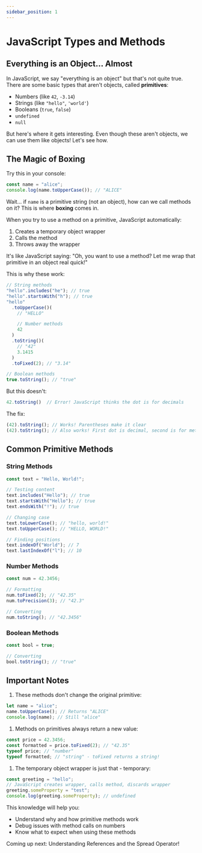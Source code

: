 ```yaml
---
sidebar_position: 1
---
```


# JavaScript Types and Methods

## Everything is an Object... Almost

In JavaScript, we say "everything is an object" but that's not quite true. There are some basic types that aren't objects, called **primitives**:

- Numbers (like `42`, `-3.14`)
- Strings (like `"hello"`, `'world'`)
- Booleans (`true`, `false`)
- `undefined`
- `null`

But here's where it gets interesting. Even though these aren't objects, we can use them like objects! Let's see how.

## The Magic of Boxing

Try this in your console:

```javascript
const name = "alice";
console.log(name.toUpperCase()); // "ALICE"
```

Wait... if `name` is a primitive string (not an object), how can we call methods on it? This is where **boxing** comes in.

When you try to use a method on a primitive, JavaScript automatically:

1. Creates a temporary object wrapper
2. Calls the method
3. Throws away the wrapper

It's like JavaScript saying: "Oh, you want to use a method? Let me wrap that primitive in an object real quick!"

This is why these work:

```javascript
// String methods
"hello".includes("he"); // true
"hello".startsWith("h"); // true
"hello"
  .toUpperCase()(
    // "HELLO"

    // Number methods
    42
  )
  .toString()(
    // "42"
    3.1415
  )
  .toFixed(2); // "3.14"

// Boolean methods
true.toString(); // "true"
```

But this doesn't:

```javascript
42.toString()  // Error! JavaScript thinks the dot is for decimals
```

The fix:

```javascript
(42).toString(); // Works! Parentheses make it clear
(42).toString(); // Also works! First dot is decimal, second is for method
```

## Common Primitive Methods

### String Methods

```javascript
const text = "Hello, World!";

// Testing content
text.includes("Hello"); // true
text.startsWith("Hello"); // true
text.endsWith("!"); // true

// Changing case
text.toLowerCase(); // "hello, world!"
text.toUpperCase(); // "HELLO, WORLD!"

// Finding positions
text.indexOf("World"); // 7
text.lastIndexOf("l"); // 10
```

### Number Methods

```javascript
const num = 42.3456;

// Formatting
num.toFixed(2); // "42.35"
num.toPrecision(3); // "42.3"

// Converting
num.toString(); // "42.3456"
```

### Boolean Methods

```javascript
const bool = true;

// Converting
bool.toString(); // "true"
```

## Important Notes

1. These methods don't change the original primitive:

```javascript
let name = "alice";
name.toUpperCase(); // Returns "ALICE"
console.log(name); // Still "alice"
```

1. Methods on primitives always return a new value:

```javascript
const price = 42.3456;
const formatted = price.toFixed(2); // "42.35"
typeof price; // "number"
typeof formatted; // "string" - toFixed returns a string!
```

1. The temporary object wrapper is just that - temporary:

```javascript
const greeting = "hello";
// JavaScript creates wrapper, calls method, discards wrapper
greeting.someProperty = "test";
console.log(greeting.someProperty); // undefined
```

This knowledge will help you:

- Understand why and how primitive methods work
- Debug issues with method calls on numbers
- Know what to expect when using these methods

Coming up next: Understanding References and the Spread Operator!
